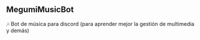 ## MegumiMusicBot
🎶 Bot de música para discord (para aprender mejor la gestión de multimedia y demás)

